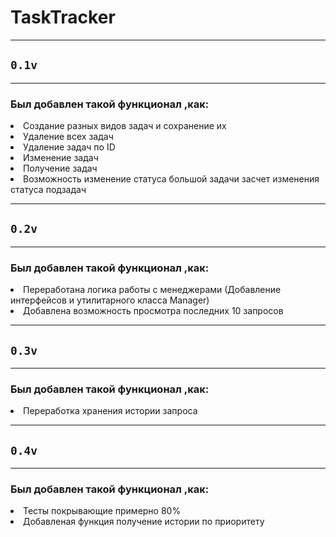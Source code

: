 # TaskTracker
***
## `0.1v`
***
### **Был добавлен такой функционал ,как:**
<li> 
Создание разных видов задач и сохранение их 
<li> 
Удаление всех задач
<li>
Удаление задач по ID
<li>
Изменение задач
<li>
Получение задач
<li>
Возможность изменение статуса большой задачи засчет изменения статуса подзадач

***
## `0.2v`
***
### **Был добавлен такой функционал ,как:**
<li> 
Переработана логика работы с менеджерами (Добавление интерфейсов и утилитарного класса Manager) 
<li> 
Добавлена возможность просмотра последних 10 запросов 


***
## `0.3v`
***
### **Был добавлен такой функционал ,как:**
<li> 
Переработка хранения истории запроса 


***
## `0.4v`
***
### **Был добавлен такой функционал ,как:**
<li> 
Тесты покрывающие примерно 80%
<li> 
Добавленая функция получение истории по приоритету 






